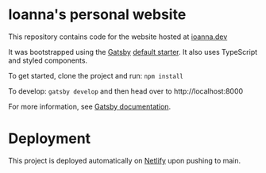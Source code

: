 # Ioanna's personal website

This repository contains code for the website hosted at [ioanna.dev](http://ioanna.dev)

It was bootstrapped using the [Gatsby](https://www.gatsbyjs.com/) [default starter](https://github.com/gatsbyjs/gatsby-starter-default). It also uses TypeScript and styled components.


To get started, clone the project and run:
`npm install`

To develop:
`gatsby develop`
and then head over to http://localhost:8000

For more information, see [Gatsby documentation](https://www.gatsbyjs.com/).

# Deployment

This project is deployed automatically on [Netlify](https://www.netlify.com/) upon pushing to main.
